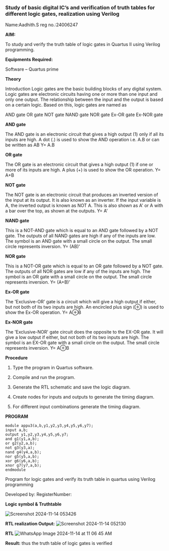 ### Study of basic digital IC’s and verification of truth tables for different logic gates, realization using Verilog
Name:Aadhith.S
reg no.:24006247

**AIM:** 

To study and verify the truth table of logic gates in Quartus II using Verilog programming.

**Equipments Required:**

Software – Quartus prime 

**Theory**

Introduction Logic gates are the basic building blocks of any digital system. Logic gates are electronic circuits having one or more than one input and only one output. The relationship between the input and the output is based on a certain logic. Based on this, logic gates are named as

AND gate OR gate NOT gate NAND gate NOR gate Ex-OR gate Ex-NOR gate

**AND gate**

The AND gate is an electronic circuit that gives a high output (1) only if all its inputs are high. A dot (.) is used to show the AND operation i.e. A.B or can be written as AB
Y= A.B

**OR gate** 

The OR gate is an electronic circuit that gives a high output (1) if one or more of its inputs are high. A plus (+) is used to show the OR operation.
Y= A+B

**NOT gate**

The NOT gate is an electronic circuit that produces an inverted version of the input at its output. It is also known as an inverter. If the input variable is A, the inverted output is known as NOT A. This is also shown as A' or A with a bar over the top, as shown at the outputs.
Y= A'

**NAND gate**

This is a NOT-AND gate which is equal to an AND gate followed by a NOT gate. The outputs of all NAND gates are high if any of the inputs are low. The symbol is an AND gate with a small circle on the output. The small circle represents inversion.
Y= (AB)’

**NOR gate**

This is a NOT-OR gate which is equal to an OR gate followed by a NOT gate. The outputs of all NOR gates are low if any of the inputs are high. The symbol is an OR gate with a small circle on the output. The small circle represents inversion.
Y= (A+B)’

**Ex-OR gate**

The 'Exclusive-OR' gate is a circuit which will give a high output if either, but not both of its two inputs are high. An encircled plus sign (⊕) is used to show the Ex-OR operation.
Y= A⊕B

**Ex-NOR gate**

The 'Exclusive-NOR' gate circuit does the opposite to the EX-OR gate. It will give a low output if either, but not both of its two inputs are high. The symbol is an EX-OR gate with a small circle on the output. The small circle represents inversion.
Y= A⊕B

**Procedure** 

1.	Type the program in Quartus software.

2.	Compile and run the program.

3.	Generate the RTL schematic and save the logic diagram.

4.	Create nodes for inputs and outputs to generate the timing diagram.

5.	For different input combinations generate the timing diagram.


**PROGRAM**
```
module appu3(a,b,y1,y2,y3,y4,y5,y6,y7);
input a,b;
output y1,y2,y3,y4,y5,y6,y7;
and g1(y1,a,b);
or g2(y2,a,b);
not g3(y3,a);
nand g4(y4,a,b);
nor g5(y5,a,b);
xor g6(y6,a,b);
xnor g7(y7,a,b);
endmodule
```

Program for logic gates and verify its truth table in quartus using Verilog programming

 Developed by: RegisterNumber: 
 
**Logic symbol & Truthtable**

![Screenshot 2024-11-14 053426](https://github.com/user-attachments/assets/85712bd2-7205-497a-b314-91a72ae0ceef)

**RTL realization Output:** 
![Screenshot 2024-11-14 052130](https://github.com/user-attachments/assets/d9e995b0-a4af-499b-b32a-4ef3e859fa86)

**RTL**
![WhatsApp Image 2024-11-14 at 11 06 45 AM](https://github.com/user-attachments/assets/69d72c63-79c5-4240-aa79-3c3deb272cda)

**Result:**
thus the truth table of logic gates is verified 
